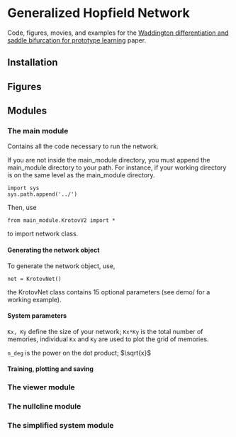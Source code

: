 # Generalized Hopfield Network

Code, figures, movies, and examples for the [Waddington differentiation and saddle bifurcation for prototype learning](https://arxiv.org/) paper. 

## Installation

## Figures

## Modules

### The main module

Contains all the code necessary to run the network. 

If you are not inside the main_module directory, you must append the main_module directory to your path. For instance, if your working directory is on the same level as the main_module directory.

    import sys
    sys.path.append('../')

Then, use
    
    from main_module.KrotovV2 import *
    
to import network class.

#### Generating the network object

To generate the network object, use,

    net = KrotovNet()
    
the KrotovNet class contains 15 optional parameters (see demo/ for a working example).

#### System parameters

`Kx, Ky` define the size of your network; `Kx*Ky` is the total number of memories, individual `Kx` and `Ky` are used to plot the grid of memories.

`n_deg` is the power on the dot product; $\sqrt{x}$


#### Training, plotting and saving


### The viewer module

### The nullcline module

### The simplified system module


